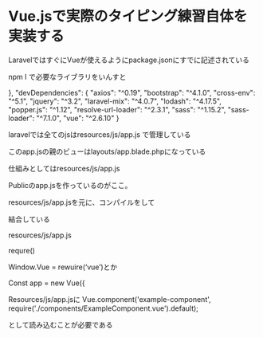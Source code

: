 # Vue.jsで実際のタイピング練習自体を実装する


LaravelではすぐにVueが使えるようにpackage.jsonにすでに記述されている


npm I で必要なライブラリをいんすと





},
"devDependencies": {
"axios": "^0.19",
"bootstrap": "^4.1.0",
"cross-env": "^5.1",
"jquery": "^3.2",
"laravel-mix": "^4.0.7",
"lodash": "^4.17.5",
"popper.js": "^1.12",
"resolve-url-loader": "^2.3.1",
"sass": "^1.15.2",
"sass-loader": "^7.1.0",
"vue": "^2.6.10"
}


laravelでは全てのjsはresources/js/app.js で管理している


このapp.jsの親のビューはlayouts/app.blade.phpになっている



仕組みとしてはresources/js/app.js

Publicのapp.jsを作っているのがここ。

resources/js/app.jsを元に、コンパイルをして

結合している



resources/js/app.js

requre()

Window.Vue = rewuire(‘vue’)とか


Const app = new Vue({




Resources/js/app.jsに
Vue.component('example-component', require('./components/ExampleComponent.vue').default);



として読み込むことが必要である
